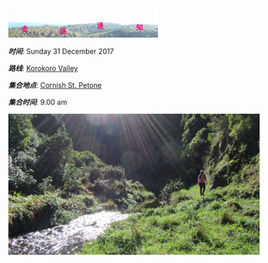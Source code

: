 ![skyline](_images/skyline2.png)

***时间***: Sunday 31 December 2017

***路线***: [Korokoro Valley](http://tracks.org.nz/track/show/99)

***集合地点***: [Cornish St. Petone](https://www.google.co.nz/maps/place/41%C2%B013'19.9%22S+174%C2%B051'40.1%22E/@-41.2221944,174.8600446,18z/data=!3m1!4b1!4m5!3m4!1s0x0:0x0!8m2!3d-41.222193!4d174.861149)

***集合时间***: 9.00 am






![korokoro1](_images/korokoro1.jpg)


